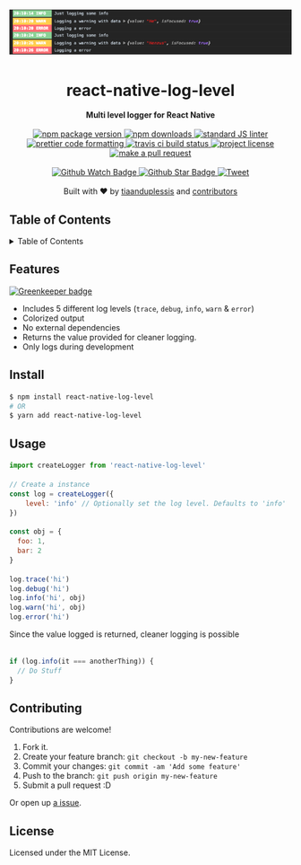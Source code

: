 
<h1 align="center">
  <img src="example.png" alt="">
</h1>
<h1 align="center">react-native-log-level</h1>
<div align="center">
  <strong>Multi level logger for React Native</strong>
</div>
<br>
<div align="center">
  <a href="https://npmjs.org/package/react-native-log-level">
    <img src="https://img.shields.io/npm/v/react-native-log-level.svg?style=flat-square" alt="npm package version" />
  </a>
  <a href="https://npmjs.org/package/react-native-log-level">
  <img src="https://img.shields.io/npm/dm/react-native-log-level.svg?style=flat-square" alt="npm downloads" />
  </a>
  <a href="https://github.com/feross/standard">
    <img src="https://img.shields.io/badge/code%20style-standard-brightgreen.svg?style=flat-square" alt="standard JS linter" />
  </a>
  <a href="https://github.com/prettier/prettier">
    <img src="https://img.shields.io/badge/styled_with-prettier-ff69b4.svg?style=flat-square" alt="prettier code formatting" />
  </a>
  <a href="https://travis-ci.org/tiaanduplessis/react-native-log-level">
    <img src="https://img.shields.io/travis/tiaanduplessis/react-native-log-level.svg?style=flat-square" alt="travis ci build status" />
  </a>
  <a href="https://github.com/tiaanduplessis/react-native-log-level/blob/master/LICENSE">
    <img src="https://img.shields.io/npm/l/react-native-log-level.svg?style=flat-square" alt="project license" />
  </a>
  <a href="http://makeapullrequest.com">
    <img src="https://img.shields.io/badge/PRs-welcome-brightgreen.svg?style=flat-square" alt="make a pull request" />
  </a>
</div>
<br>
<div align="center">
  <a href="https://github.com/tiaanduplessis/react-native-log-level/watchers">
    <img src="https://img.shields.io/github/watchers/tiaanduplessis/react-native-log-level.svg?style=social" alt="Github Watch Badge" />
  </a>
  <a href="https://github.com/tiaanduplessis/react-native-log-level/stargazers">
    <img src="https://img.shields.io/github/stars/tiaanduplessis/react-native-log-level.svg?style=social" alt="Github Star Badge" />
  </a>
  <a href="https://twitter.com/intent/tweet?text=Check%20out%20react-native-log-level!%20https://github.com/tiaanduplessis/react-native-log-level%20%F0%9F%91%8D">
    <img src="https://img.shields.io/twitter/url/https/github.com/tiaanduplessis/react-native-log-level.svg?style=social" alt="Tweet" />
  </a>
</div>
<br>
<div align="center">
  Built with ❤︎ by <a href="https://github.com/tiaanduplessis">tiaanduplessis</a> and <a href="https://github.com/tiaanduplessis/react-native-log-level/contributors">contributors</a>
</div>

<h2>Table of Contents</h2>
<details>
  <summary>Table of Contents</summary>
  <li><a href="#features">Features</a></li>
  <li><a href="#install">Install</a></li>
  <li><a href="#usage">Usage</a></li>
  <li><a href="#contribute">Contribute</a></li>
  <li><a href="#license">License</a></li>
</details>

## Features

[![Greenkeeper badge](https://badges.greenkeeper.io/tiaanduplessis/react-native-log-level.svg)](https://greenkeeper.io/)

- Includes 5 different log levels (`trace`, `debug`, `info`, `warn` & `error`)
- Colorized output
- No external dependencies
- Returns the value provided for cleaner logging.
- Only logs during development

## Install

```sh
$ npm install react-native-log-level
# OR
$ yarn add react-native-log-level
```

## Usage

```js
import createLogger from 'react-native-log-level'

// Create a instance
const log = createLogger({
    level: 'info' // Optionally set the log level. Defaults to 'info'
})

const obj = {
  foo: 1,
  bar: 2
}

log.trace('hi')
log.debug('hi')
log.info('hi', obj)
log.warn('hi', obj)
log.error('hi')
```

Since the value logged is returned, cleaner logging is possible

```js

if (log.info(it === anotherThing)) {
  // Do Stuff
}

```

## Contributing

Contributions are welcome!

1. Fork it.
2. Create your feature branch: `git checkout -b my-new-feature`
3. Commit your changes: `git commit -am 'Add some feature'`
4. Push to the branch: `git push origin my-new-feature`
5. Submit a pull request :D

Or open up [a issue](https://github.com/tiaanduplessis/react-native-log-level/issues).

## License

Licensed under the MIT License.
